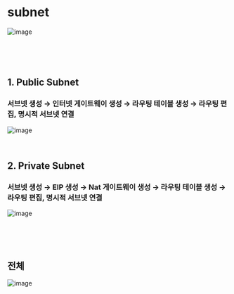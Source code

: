 # subnet

![image](https://github.com/user-attachments/assets/e2b45923-4f2f-44f1-90a8-f2563499a39b)

<br>
<br>
<br>

## 1. Public Subnet
### 서브넷 생성 → 인터넷 게이트웨이 생성 → 라우팅 테이블 생성 → 라우팅 편집, 명시적 서브넷 연결

![image](https://github.com/user-attachments/assets/c93aff18-11be-45aa-b9ea-7167604b8b2b)

<br>

## 2. Private Subnet
### 서브넷 생성 → EIP 생성 → Nat 게이트웨이 생성 → 라우팅 테이블 생성 → 라우팅 편집, 명시적 서브넷 연결

![image](https://github.com/user-attachments/assets/0ca82bb7-df6d-46b4-b1d4-d4aea2def70a)

<br>
<br>
<br>

## 전체

![image](https://github.com/user-attachments/assets/23ef092d-116c-4962-b858-12cf0d1cfa5c)
